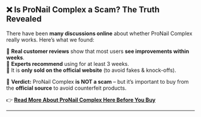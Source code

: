 ## ❌ Is ProNail Complex a Scam? The Truth Revealed  

There have been **many discussions online** about whether ProNail Complex really works. Here’s what we found:  

🔹 **Real customer reviews** show that most users **see improvements within weeks**.  
🔹 **Experts recommend** using for at least 3 weeks.  
🔹 It is **only sold on the official website** (to avoid fakes & knock-offs).  

📌 **Verdict:** ProNail Complex **is NOT a scam** – but it’s important to buy from the **official source** to avoid counterfeit products.  

👉 **[Read More About ProNail Complex Here Before You Buy](https://clevershopper.info/pronail-complex-reviews-is-this-spray-legit-or-scam/)**  

---
